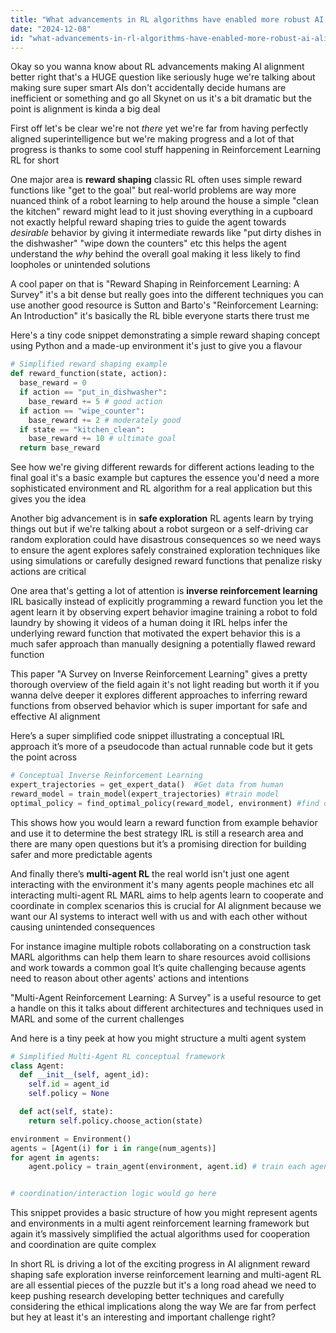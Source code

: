 ```yaml
---
title: "What advancements in RL algorithms have enabled more robust AI alignment processes?"
date: "2024-12-08"
id: "what-advancements-in-rl-algorithms-have-enabled-more-robust-ai-alignment-processes"
---
```


Okay so you wanna know about RL advancements making AI alignment better right  that's a HUGE question like seriously huge  we're talking about making sure super smart AIs don't accidentally decide humans are inefficient or something and go all Skynet on us  it's a bit dramatic but the point is  alignment is kinda a big deal

First off  let's be clear  we're not *there* yet  we're far from having perfectly aligned superintelligence  but we're making progress  and a lot of that progress is thanks to some cool stuff happening in Reinforcement Learning  RL  for short

One major area is **reward shaping**  classic RL often uses simple reward functions  like "get to the goal"  but real-world problems are way more nuanced  think of a robot learning to help around the house  a simple "clean the kitchen" reward might lead to it just shoving everything in a cupboard  not exactly helpful  reward shaping tries to guide the agent towards *desirable* behavior by giving it intermediate rewards  like "put dirty dishes in the dishwasher"  "wipe down the counters" etc  this helps the agent understand the *why* behind the overall goal making it less likely to find loopholes or unintended solutions

A cool paper on that is "Reward Shaping in Reinforcement Learning: A Survey"  it's a bit dense but really goes into the different techniques you can use  another good resource is Sutton and Barto's "Reinforcement Learning: An Introduction" it's basically the RL bible  everyone starts there  trust me


Here's a tiny code snippet demonstrating a simple reward shaping concept using Python and a made-up environment  it's just to give you a flavour


```python
# Simplified reward shaping example
def reward_function(state, action):
  base_reward = 0
  if action == "put_in_dishwasher":
    base_reward += 5 # good action
  if action == "wipe_counter":
    base_reward += 2 # moderately good
  if state == "kitchen_clean":
    base_reward += 10 # ultimate goal
  return base_reward
```

See how we're giving different rewards for different actions leading to the final goal  it's a basic example but captures the essence  you'd need a more sophisticated environment and RL algorithm for a real application  but this gives you the idea


Another big advancement is in **safe exploration**  RL agents learn by trying things out  but if we're talking about a robot surgeon or a self-driving car  random exploration could have disastrous consequences  so we need ways to ensure the agent explores safely  constrained exploration techniques  like using simulations or carefully designed reward functions that penalize risky actions  are critical

One area that's getting a lot of attention is **inverse reinforcement learning** IRL  basically instead of explicitly programming a reward function you let the agent learn it by observing expert behavior  imagine training a robot to fold laundry by showing it videos of a human doing it  IRL helps infer the underlying reward function that motivated the expert behavior this is a much safer approach than manually designing a potentially flawed reward function


This paper "A Survey on Inverse Reinforcement Learning" gives a pretty thorough overview of the field  again it's not light reading but worth it if you wanna delve deeper  it explores different approaches to inferring reward functions from observed behavior which is super important for safe and effective AI alignment


Here’s a super simplified code snippet illustrating a conceptual IRL approach  it’s more of a pseudocode than actual runnable code but it gets the point across


```python
# Conceptual Inverse Reinforcement Learning
expert_trajectories = get_expert_data()  #Get data from human
reward_model = train_model(expert_trajectories) #train model
optimal_policy = find_optimal_policy(reward_model, environment) #find optimal strategy
```

This shows how you would learn a reward function from example behavior and use it to determine the best strategy  IRL is still a research area  and there are many open questions  but it’s a promising direction for building safer and more predictable agents

And finally there’s **multi-agent RL**  the real world isn't just one agent interacting with the environment  it's many agents  people  machines  etc  all interacting  multi-agent RL  MARL aims to help agents learn to cooperate and coordinate in complex scenarios  this is crucial for AI alignment because we want our AI systems to interact well with us and with each other without causing unintended consequences

For instance  imagine multiple robots collaborating on a construction task  MARL algorithms can help them learn to share resources  avoid collisions and work towards a common goal  It’s quite challenging because agents need to reason about other agents' actions and intentions


"Multi-Agent Reinforcement Learning: A Survey" is a useful resource to get a handle on this  it talks about different architectures and techniques used in MARL and some of the current challenges


And here is a tiny peek at how you might structure a multi agent system


```python
# Simplified Multi-Agent RL conceptual framework
class Agent:
  def __init__(self, agent_id):
    self.id = agent_id
    self.policy = None

  def act(self, state):
    return self.policy.choose_action(state)

environment = Environment()
agents = [Agent(i) for i in range(num_agents)]
for agent in agents:
    agent.policy = train_agent(environment, agent.id) # train each agent individually


# coordination/interaction logic would go here
```

This snippet provides a basic structure of how you might represent agents and environments in a multi agent reinforcement learning framework  but again  it’s massively simplified the actual algorithms used for cooperation and coordination are quite complex

In short  RL is driving a lot of the exciting progress in AI alignment  reward shaping  safe exploration inverse reinforcement learning and multi-agent RL are all essential pieces of the puzzle  but it's a long road ahead  we need to keep pushing research  developing better techniques  and carefully considering the ethical implications along the way  We are far from perfect  but hey at least it's an interesting and important challenge right?
